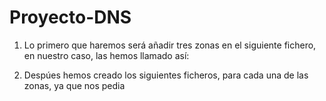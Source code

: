 #  Proyecto-DNS

1. Lo primero que haremos será añadir tres zonas en el siguiente fichero, en nuestro caso, las hemos llamado así:

2. Despúes hemos creado los siguientes ficheros, para cada una de las zonas, ya que nos pedia
